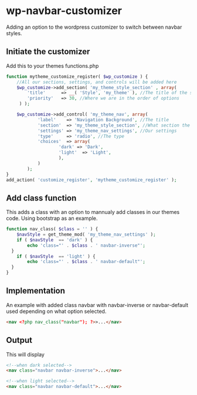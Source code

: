 # wp-navbar-customizer
Adding an option to the wordpress customizer to switch between navbar styles.

## Initiate the customizer
Add this to your themes functions.php

```php
function mytheme_customize_register( $wp_customize ) {
   	//All our sections, settings, and controls will be added here
	$wp_customize->add_section( 'my_theme_style_section' , array(
		'title'      => __( 'Style', 'my_theme' ), //The title of the section
		'priority'   => 30, //Where we are in the order of options
	 ) );

	$wp_customize->add_control( 'my_theme_nav', array(
        	'label'    => 'Navigation Background', //The title
        	'section'  => 'my_theme_style_section', //What section the options are in
        	'settings' => 'my_theme_nav_settings', //Our settings
        	'type'     => 'radio', //The type
        	'choices'  => array(
            		'dark' => 'Dark',
            		'light'  => 'Light',
            		),
        	)
    	);
}
add_action( 'customize_register', 'mytheme_customize_register' );
```

## Add class function
This adds a class with an option to mannualy add classes in our themes code. Using bootstrap as an example.

```php
function nav_class( $class = '' ) {
	$navStyle = get_theme_mod( 'my_theme_nav_settings' );
	if ( $navStyle  == 'dark' ) {
		echo 'class="' . $class . ' navbar-inverse"';
  }
	if ( $navStyle  == 'light' ) {
		echo 'class="' . $class . ' navbar-default"';
  }
}
```

## Implementation 
An example with added class navbar with navbar-inverse or navbar-default used depending on what option selected.

```html
<nav <?php nav_class("navbar"); ?>>...</nav>
```

## Output
This will display 
```html
<!--when dark selected-->
<nav class="navbar navbar-inverse">...</nav>

<!--when light selected-->
<nav class="navbar navbar-default">...</nav>
```
